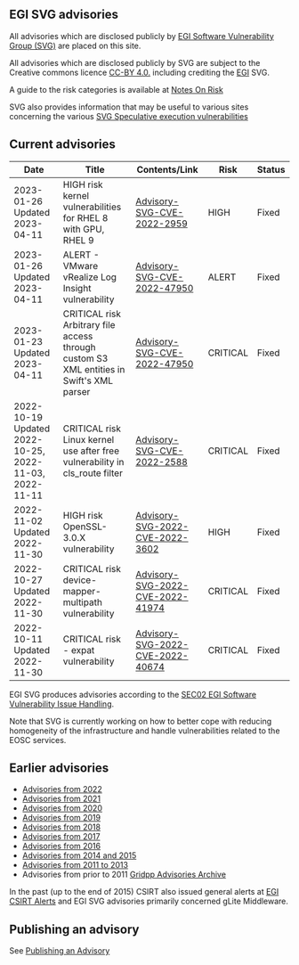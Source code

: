 ## EGI SVG advisories

All advisories which are disclosed publicly by
[EGI Software Vulnerability Group (SVG)](https://go.egi.eu/svg) are placed on
this site.

All advisories which are disclosed publicly by SVG are subject to the Creative
commons licence [CC-BY 4.0.](https://creativecommons.org/licenses/by/4.0/)
including crediting the [EGI](https://www.egi.eu/) SVG.

A guide to the risk categories is available at
[Notes On Risk](https://confluence.egi.eu/display/EGIBG/Notes+on+Risk)

SVG also provides information that may be useful to various sites concerning the
various
[SVG Speculative execution vulnerabilities](./2017/Speculative_Execution_Vulnerabilities.md)

## Current advisories

| Date                                       | Title                                                                                             | Contents/Link                                                        | Risk        | Status |
| ------------------------------------------ | ------------------------------------------------------------------------------------------------- | -------------------------------------------------------------------- | ----------- | ------ |
| 2023-01-26 Updated 2023-04-11                         | HIGH risk kernel vulnerabilities for RHEL 8 with GPU, RHEL 9                          | [Advisory-SVG-CVE-2022-2959](./2023/Advisory-SVG-CVE-2022-2959.md)        | HIGH  | Fixed  |
| 2023-01-26 Updated 2023-04-11                         | ALERT -   VMware vRealize Log Insight vulnerability                                   | [Advisory-SVG-CVE-2022-47950](./2023/Advisory-SVG-CVE-2022-47950.md)      | ALERT  | Fixed  |
| 2023-01-23 Updated 2023-04-11                         | CRITICAL risk  Arbitrary file access  through custom S3 XML entities in Swift's XML parser | [Advisory-SVG-CVE-2022-47950](./2023/Advisory-SVG-CVE-2022-47950.md)  | CRITICAL    | Fixed  |
| 2022-10-19 Updated 2022-10-25, 2022-11-03, 2022-11-11 | CRITICAL risk Linux kernel use after free vulnerability in cls_route filter           | [Advisory-SVG-CVE-2022-2588](./2022/Advisory-SVG-CVE-2022-2588.md)  | CRITICAL    | Fixed  |
| 2022-11-02 Updated 2022-11-30              | HIGH risk OpenSSL-3.0.X  vulnerability                                                           | [Advisory-SVG-2022-CVE-2022-3602](./2022/Advisory-SVG-CVE-2022-3602.md)  | HIGH    | Fixed  |
| 2022-10-27 Updated 2022-11-30              | CRITICAL risk device-mapper-multipath vulnerability                                              | [Advisory-SVG-2022-CVE-2022-41974](./2022/Advisory-SVG-CVE-2022-41974.md)  | CRITICAL   | Fixed  |
| 2022-10-11 Updated 2022-11-30              | CRITICAL risk  - expat vulnerability                                                             | [Advisory-SVG-2022-CVE-2022-40674](./2022/Advisory-SVG-CVE-2022-40674.md)  | CRITICAL   | Fixed  |


EGI SVG produces advisories according to the
[SEC02 EGI Software Vulnerability Issue Handling](https://go.egi.eu/sec02).

Note that SVG is currently working on how to better cope with reducing
homogeneity of the infrastructure and handle vulnerabilities related to the EOSC
services.

## Earlier advisories

- [Advisories from 2022](./2022/Advisories-SVG-2022.md)
- [Advisories from 2021](./2021/Advisories-SVG-2021.md)
- [Advisories from 2020](./2020/Advisories-SVG-2020.md)
- [Advisories from 2019](./2019/Advisories-SVG-2019.md)
- [Advisories from 2018](./2018/Advisories-SVG-2018.md)
- [Advisories from 2017](./2017/Advisories-SVG-2017.md)
- [Advisories from 2016](./2016/Advisories-SVG-2016.md)
- [Advisories from 2014 and 2015](./2014-2015/Advisories-SVG-2014-2015.md)
- [Advisories from 2011 to 2013](./2011-2013/Advisories-SVG-2011-2013.md)
- Advisories from prior to 2011
  [Gridpp Advisories Archive](https://archive.gridpp.ac.uk/gsvg/advisories/)

In the past (up to the end of 2015) CSIRT also issued general alerts at
[EGI CSIRT Alerts](./CSIRT_Alerts.md) and EGI SVG advisories primarily concerned
gLite Middleware.

## Publishing an advisory

See [Publishing an Advisory](./Publishing_an_advisory.md)
